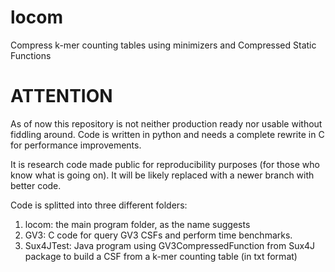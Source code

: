 # locom
Compress k-mer counting tables using minimizers and Compressed Static Functions

# ATTENTION
As of now this repository is not neither production ready nor usable without fiddling around.
Code is written in python and needs a complete rewrite in C for performance improvements.

It is research code made public for reproducibility purposes (for those who know what is going on).
It will be likely replaced with a newer branch with better code.

Code is splitted into three different folders:
1. locom: the main program folder, as the name suggests
2. GV3: C code for query GV3 CSFs and perform time benchmarks.
3. Sux4JTest: Java program using GV3CompressedFunction from Sux4J package to build a CSF from a k-mer counting table (in txt format)
